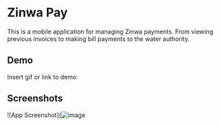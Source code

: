 
# Zinwa Pay

This is a mobile application for managing Zinwa payments. 
From viewing previous invoices to making bill payments to
the water authority. 


## Demo

Insert gif or link to demo

  
## Screenshots

![App Screenshot](![image](https://drive.google.com/uc?export=view&id=1KC248reGZBksfAhNVjnwQp1JWtXAhSiw)



  